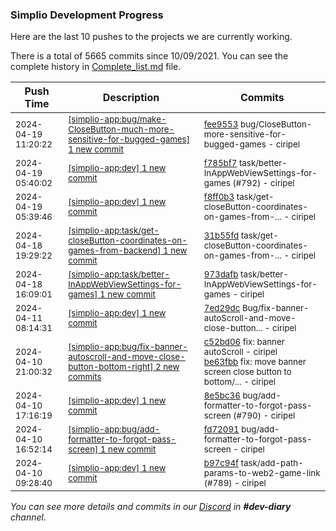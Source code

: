 
### Simplio Development Progress

Here are the last 10 pushes to the projects we are currently working.

There is a total of 5665 commits since 10/09/2021. You can see the complete history in
 [Complete_list.md](Complete_list.md) file.

| Push Time | Description | Commits |
| --- | --- | --- |
| <sub>2024-04-19 11:20:22</sub> | <sub>[[simplio-app:bug/make-CloseButton-much-more-sensitive-for-bugged-games] 1 new commit](https://github.com/SimplioOfficial/simplio-app/commit/fee955389c33ec04fa864d82214a3f5d8c5e62db)</sub> | <sub>[fee9553](https://github.com/SimplioOfficial/simplio-app/commit/fee955389c33ec04fa864d82214a3f5d8c5e62db) bug/CloseButton-more-sensitive-for-bugged-games - ciripel</sub> |
| <sub>2024-04-19 05:40:02</sub> | <sub>[[simplio-app:dev] 1 new commit](https://github.com/SimplioOfficial/simplio-app/commit/f785bf7f1f9e7281f149b4ebcc6df790d29ca7db)</sub> | <sub>[f785bf7](https://github.com/SimplioOfficial/simplio-app/commit/f785bf7f1f9e7281f149b4ebcc6df790d29ca7db) task/better-InAppWebViewSettings-for-games (#792) - ciripel</sub> |
| <sub>2024-04-19 05:39:46</sub> | <sub>[[simplio-app:dev] 1 new commit](https://github.com/SimplioOfficial/simplio-app/commit/f8ff0b38d5a3ed3560bd8590992909d55ed092c8)</sub> | <sub>[f8ff0b3](https://github.com/SimplioOfficial/simplio-app/commit/f8ff0b38d5a3ed3560bd8590992909d55ed092c8) task/get-closeButton-coordinates-on-games-from-... - ciripel</sub> |
| <sub>2024-04-18 19:29:22</sub> | <sub>[[simplio-app:task/get-closeButton-coordinates-on-games-from-backend] 1 new commit](https://github.com/SimplioOfficial/simplio-app/commit/31b55fd5fe5975c4862f8543414843b89da111d7)</sub> | <sub>[31b55fd](https://github.com/SimplioOfficial/simplio-app/commit/31b55fd5fe5975c4862f8543414843b89da111d7) task/get-closeButton-coordinates-on-games-from-... - ciripel</sub> |
| <sub>2024-04-18 16:09:01</sub> | <sub>[[simplio-app:task/better-InAppWebViewSettings-for-games] 1 new commit](https://github.com/SimplioOfficial/simplio-app/commit/973dafbed1a0ed5c5cf6a214da8460330d13d908)</sub> | <sub>[973dafb](https://github.com/SimplioOfficial/simplio-app/commit/973dafbed1a0ed5c5cf6a214da8460330d13d908) task/better-InAppWebViewSettings-for-games - ciripel</sub> |
| <sub>2024-04-11 08:14:31</sub> | <sub>[[simplio-app:dev] 1 new commit](https://github.com/SimplioOfficial/simplio-app/commit/7ed29dc5b706e69454d4f17e115d24b5187904ce)</sub> | <sub>[7ed29dc](https://github.com/SimplioOfficial/simplio-app/commit/7ed29dc5b706e69454d4f17e115d24b5187904ce) Bug/fix-banner-autoScroll-and-move-close-button... - ciripel</sub> |
| <sub>2024-04-10 21:00:32</sub> | <sub>[[simplio-app:bug/fix-banner-autoscroll-and-move-close-button-bottom-right] 2 new commits](https://github.com/SimplioOfficial/simplio-app/compare/c52bd06d4ad6^...be63fbbbda16)</sub> | <sub>[c52bd06](https://github.com/SimplioOfficial/simplio-app/commit/c52bd06d4ad6ecf36b4901f47e0b5b9c30ba150c) fix: banner autoScroll - ciripel<br>[be63fbb](https://github.com/SimplioOfficial/simplio-app/commit/be63fbbbda160b9d1b08e879fe09ee5472925812) fix: move banner screen close button to bottom/... - ciripel</sub> |
| <sub>2024-04-10 17:16:19</sub> | <sub>[[simplio-app:dev] 1 new commit](https://github.com/SimplioOfficial/simplio-app/commit/8e5bc3609c1b7fcc708c1cf5fe1a7c8b2eff32a4)</sub> | <sub>[8e5bc36](https://github.com/SimplioOfficial/simplio-app/commit/8e5bc3609c1b7fcc708c1cf5fe1a7c8b2eff32a4) bug/add-formatter-to-forgot-pass-screen (#790) - ciripel</sub> |
| <sub>2024-04-10 16:52:14</sub> | <sub>[[simplio-app:bug/add-formatter-to-forgot-pass-screen] 1 new commit](https://github.com/SimplioOfficial/simplio-app/commit/fd72091a78fc389d5ec8e3d2eed749c10a710f85)</sub> | <sub>[fd72091](https://github.com/SimplioOfficial/simplio-app/commit/fd72091a78fc389d5ec8e3d2eed749c10a710f85) bug/add-formatter-to-forgot-pass-screen - ciripel</sub> |
| <sub>2024-04-10 09:28:40</sub> | <sub>[[simplio-app:dev] 1 new commit](https://github.com/SimplioOfficial/simplio-app/commit/b97c94fb885dd1ac21ac1ef84598b720e33e14dd)</sub> | <sub>[b97c94f](https://github.com/SimplioOfficial/simplio-app/commit/b97c94fb885dd1ac21ac1ef84598b720e33e14dd) task/add-path-params-to-web2-game-link (#789) - ciripel</sub> |

_You can see more details and commits in our [Discord](https://discord.gg/aKhjuwZmdP) in **#dev-diary** channel._
